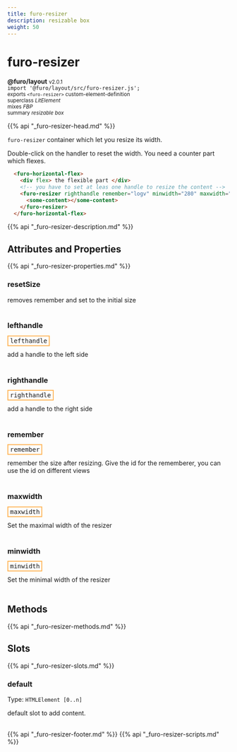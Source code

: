 ```yaml
---
title: furo-resizer
description: resizable box
weight: 50
---
```


# furo-resizer
**@furo/layout** <small>v2.0.1</small>
<br>`import '@furo/layout/src/furo-resizer.js';`<small>
<br>exports `<furo-resizer>` custom-element-definition
<br>superclass *LitElement*
<br> mixes *FBP*</small>
<br><small>summary *resizable box*</small>

{{% api "_furo-resizer-head.md" %}}

`furo-resizer`
 container which let you resize its width.

 Double-click on the handler to reset the width.
 You need a counter part which flexes.


```html
  <furo-horizontal-flex>
    <div flex> the flexible part </div>
    <!-- you have to set at leas one handle to resize the content -->
    <furo-resizer righthandle remember="logv" minwidth="280" maxwidth="780">
      <some-content></some-content>
    </furo-resizer>
  </furo-horizontal-flex>
```

{{% api "_furo-resizer-description.md" %}}


## Attributes and Properties
{{% api "_furo-resizer-properties.md" %}}









### **resetSize**
</small>

removes remember and set to the initial size
<br><br>

### **lefthandle**

<span  style="border-width:2px; border-style: solid;border-color:  rgb(255, 182, 91);font-family:monospace; padding:2px 4px;">lefthandle</span>
</small>

add a handle to the left side
<br><br>

### **righthandle**

<span  style="border-width:2px; border-style: solid;border-color:  rgb(255, 182, 91);font-family:monospace; padding:2px 4px;">righthandle</span>
</small>

add a handle to the right side
<br><br>

### **remember**

<span  style="border-width:2px; border-style: solid;border-color:  rgb(255, 182, 91);font-family:monospace; padding:2px 4px;">remember</span>
</small>

remember the size after resizing.
Give the id for the rememberer, you can use the id on different views
<br><br>

### **maxwidth**

<span  style="border-width:2px; border-style: solid;border-color:  rgb(255, 182, 91);font-family:monospace; padding:2px 4px;">maxwidth</span>
</small>

Set the maximal width of the resizer
<br><br>

### **minwidth**

<span  style="border-width:2px; border-style: solid;border-color:  rgb(255, 182, 91);font-family:monospace; padding:2px 4px;">minwidth</span>
</small>

Set the minimal width of the resizer
<br><br>

## Methods
{{% api "_furo-resizer-methods.md" %}}
















## Slots
{{% api "_furo-resizer-slots.md" %}}

### **default**
Type: `HTMLElement [0..n]`

default slot to add content.
<br><br>

{{% api "_furo-resizer-footer.md" %}}
{{% api "_furo-resizer-scripts.md" %}}
